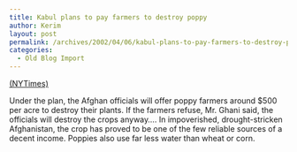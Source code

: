 ```yaml
---
title: Kabul plans to pay farmers to destroy poppy
author: Kerim
layout: post
permalink: /archives/2002/04/06/kabul-plans-to-pay-farmers-to-destroy-poppy/
categories:
  - Old Blog Import
---
```

<a href="http://www.nytimes.com/2002/04/05/international/05POPP.html?tntemail0" onclick="_gaq.push(['_trackEvent', 'outbound-article', 'http://www.nytimes.com/2002/04/05/international/05POPP.html?tntemail0', '(NYTimes)']);" >(NYTimes)</a>

Under the plan, the Afghan officials will offer poppy farmers around $500 per acre to destroy their plants. If the farmers refuse, Mr. Ghani said, the officials will destroy the crops anyway&#8230;. In impoverished, drought-stricken Afghanistan, the crop has proved to be one of the few reliable sources of a decent income. Poppies also use far less water than wheat or corn.

